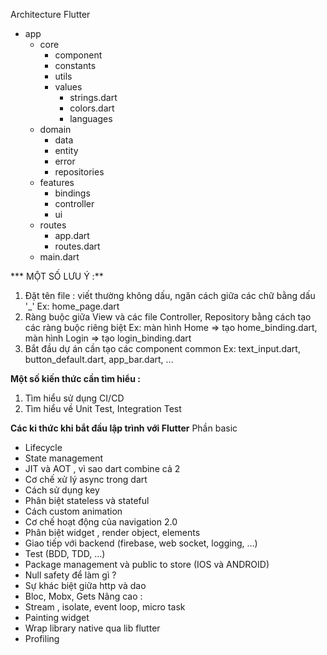 Architecture Flutter
- app
	- core
		- component
		- constants
		- utils
		- values
			- strings.dart
			- colors.dart
			- languages
	- domain
		- data
		- entity
		- error
		- repositories
	- features
		- bindings
		- controller
		- ui
	- routes
		- app.dart
		- routes.dart
	- main.dart
	
*** MỘT SỐ LƯU Ý :**
1. Đặt tên file : viết thường không dấu, ngăn cách giữa các chữ bằng dấu '_'
Ex: home_page.dart
2. Ràng buộc giữa View và các file Controller, Repository bằng cách tạo các ràng buộc riêng biệt
Ex: màn hình Home => tạo home_binding.dart, màn hình Login => tạo login_binding.dart
3. Bắt đầu dự án cần tạo các component common
Ex: text_input.dart, button_default.dart, app_bar.dart, ...

**Một số kiến thức cần tìm hiểu :**
1. Tìm hiểu sử dụng CI/CD
2. Tìm hiểu về Unit Test, Integration Test

**Các ki thức khi bắt đầu lập trình với Flutter**
Phần basic
- Lifecycle
- State management
- JIT và AOT , vì sao dart combine cả 2
- Cơ chế xử lý async trong dart
- Cách sử dụng key
- Phân biệt stateless và stateful
- Cách custom animation
- Cơ chế hoạt động của navigation 2.0
- Phân biệt widget , render object, elements
- Giao tiếp với backend (firebase, web socket, logging, …)
- Test (BDD, TDD, …)
- Package management và public to store (IOS và ANDROID)
- Null safety để làm gì ?
- Sự khác biệt giữa http và dao
- Bloc, Mobx, Gets
Nâng cao :
- Stream , isolate, event loop, micro task
- Painting widget
- Wrap library native qua lib flutter
- Profiling
